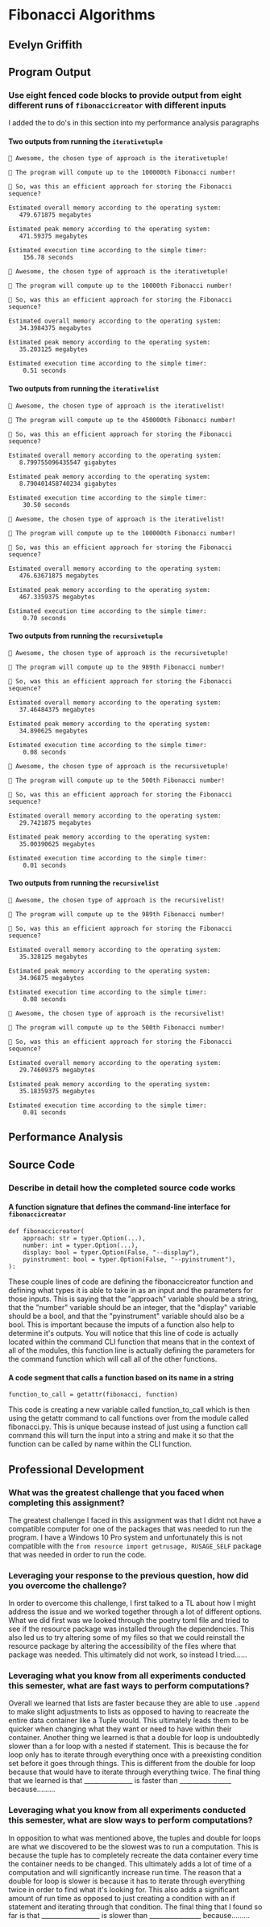 # Fibonacci Algorithms

## Evelyn Griffith

## Program Output

### Use eight fenced code blocks to provide output from eight different runs of `fibonaccicreator` with different inputs

I added the to do's in this section into my performance analysis paragraphs

#### Two outputs from running the `iterativetuple`

```
🧳 Awesome, the chosen type of approach is the iterativetuple!

🧮 The program will compute up to the 100000th Fibonacci number!

🤷 So, was this an efficient approach for storing the Fibonacci sequence?

Estimated overall memory according to the operating system:
   479.671875 megabytes

Estimated peak memory according to the operating system:
   471.59375 megabytes

Estimated execution time according to the simple timer:
    156.78 seconds
```

```
🧳 Awesome, the chosen type of approach is the iterativetuple!

🧮 The program will compute up to the 10000th Fibonacci number!

🤷 So, was this an efficient approach for storing the Fibonacci sequence?

Estimated overall memory according to the operating system:
   34.3984375 megabytes

Estimated peak memory according to the operating system:
   35.203125 megabytes

Estimated execution time according to the simple timer:
    0.51 seconds
```

#### Two outputs from running the `iterativelist`

```
🧳 Awesome, the chosen type of approach is the iterativelist!

🧮 The program will compute up to the 450000th Fibonacci number!

🤷 So, was this an efficient approach for storing the Fibonacci sequence?

Estimated overall memory according to the operating system:
   8.799755096435547 gigabytes

Estimated peak memory according to the operating system:
   8.790401458740234 gigabytes

Estimated execution time according to the simple timer:
    30.50 seconds
```

```
🧳 Awesome, the chosen type of approach is the iterativelist!   

🧮 The program will compute up to the 100000th Fibonacci number!

🤷 So, was this an efficient approach for storing the Fibonacci sequence?

Estimated overall memory according to the operating system:
   476.63671875 megabytes

Estimated peak memory according to the operating system:   
   467.3359375 megabytes

Estimated execution time according to the simple timer:    
    0.70 seconds
```

#### Two outputs from running the `recursivetuple`

```
🧳 Awesome, the chosen type of approach is the recursivetuple!

🧮 The program will compute up to the 989th Fibonacci number!

🤷 So, was this an efficient approach for storing the Fibonacci sequence?

Estimated overall memory according to the operating system:
   37.46484375 megabytes

Estimated peak memory according to the operating system:
   34.890625 megabytes

Estimated execution time according to the simple timer:
    0.08 seconds
```

```
🧳 Awesome, the chosen type of approach is the recursivetuple!

🧮 The program will compute up to the 500th Fibonacci number!

🤷 So, was this an efficient approach for storing the Fibonacci sequence?

Estimated overall memory according to the operating system:
   29.7421875 megabytes

Estimated peak memory according to the operating system:
   35.00390625 megabytes

Estimated execution time according to the simple timer:
    0.01 seconds
```

#### Two outputs from running the `recursivelist`

```
🧳 Awesome, the chosen type of approach is the recursivelist!

🧮 The program will compute up to the 989th Fibonacci number!

🤷 So, was this an efficient approach for storing the Fibonacci sequence?

Estimated overall memory according to the operating system:
   35.328125 megabytes

Estimated peak memory according to the operating system:
   34.96875 megabytes

Estimated execution time according to the simple timer:
    0.08 seconds
```


```
🧳 Awesome, the chosen type of approach is the recursivelist!

🧮 The program will compute up to the 500th Fibonacci number!

🤷 So, was this an efficient approach for storing the Fibonacci sequence?

Estimated overall memory according to the operating system:
   29.74609375 megabytes

Estimated peak memory according to the operating system:
   35.18359375 megabytes

Estimated execution time according to the simple timer:
    0.01 seconds
```

## Performance Analysis



## Source Code

### Describe in detail how the completed source code works

#### A function signature that defines the command-line interface for `fibonaccicreator`

```
def fibonaccicreator(
    approach: str = typer.Option(...),
    number: int = typer.Option(...),
    display: bool = typer.Option(False, "--display"),
    pyinstrument: bool = typer.Option(False, "--pyinstrument"),
):
```

These couple lines of code are defining the fibonaccicreator function and defining what types it is able to take in as an input and the parameters for those inputs. This is saying that the "approach" variable should be a string, that the "number" variable should be an integer, that the "display" variable should be a bool, and that the "pyinstrument" variable should also be a bool. This is important because the imputs of a function also help to determine it's outputs. You will notice that this line of code is actually located within the command CLI function that means that in the context of all of the modules, this function line is actually defining the parameters for the command function which will call all of the other functions.

#### A code segment that calls a function based on its name in a string

```
function_to_call = getattr(fibonacci, function)
```

This code is creating a new variable called function_to_call which is then using the getattr command to call functions over from the module called fibonacci.py. This is unique because instead of just using a function call command this will turn the input into a string and make it so that the function can be called by name within the CLI function.

## Professional Development

### What was the greatest challenge that you faced when completing this assignment?

The greatest challenge I faced in this assignment was that I didnt not have a compatible computer for one of the packages that was needed to run the program. I have a Windows 10 Pro system and unfortunately this is not compatible with the `from resource import getrusage, RUSAGE_SELF` package that was needed in order to run the code.

### Leveraging your response to the previous question, how did you overcome the challenge?

In order to overcome this challenge, I first talked to a TL about how I might address the issue and we worked together through a lot of different options. What we did first was we looked through the poetry toml file and tried to see if the resource package was installed through the dependencies. This also led us to try altering some of my files so that we could reinstall the resource package by altering the accessibility of the files where that package was needed. This ultimately did not work, so instead I tried......

### Leveraging what you know from all experiments conducted this semester, what are fast ways to perform computations?

Overall we learned that lists are faster because they are able to use `.append` to make slight adjustments to lists as opposed to having to reacreate the entire data container like a Tuple would. This ultimately leads them to be quicker when changing what they want or need to have within their container. Another thing we learned is that a double for loop is undoubtedly slower than a for loop with a nested if statement. This is because the for loop only has to iterate through everything once with a preexisting condition set before it goes through things. This is different from the double for loop because that would have to iterate through everything twice. The final thing that we learned is that _______________ is faster than ________________ because.........

### Leveraging what you know from all experiments conducted this semester, what are slow ways to perform computations?

In opposition to what was mentioned above, the tuples and double for loops are what we discovered to be the slowest was to run a computation. This is because the tuple has to completely recreate the data container every time the container needs to be changed. This ultimately adds a lot of time of a computation and will significantly increase run time. The reason that a double for loop is slower is because it has to iterate through everything twice in order to find what it's looking for. This also adds a significant amount of run time as opposed to just creating a condition with an if statement and iterating through that condition. The final thing that I found so far is that __________________ is slower than ________________ because.........
